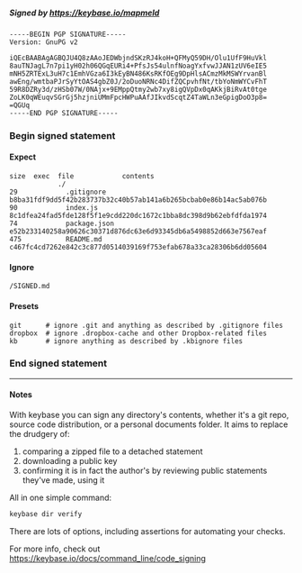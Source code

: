 ##### Signed by https://keybase.io/mapmeld
```
-----BEGIN PGP SIGNATURE-----
Version: GnuPG v2

iQEcBAABAgAGBQJU4Q8zAAoJEDWbjndSKzRJ4koH+QFMyQ59DH/Olu1UfF9HuVkl
8auTNJagL7n7pi1yH02h06QGqEURi4+PfsJs54ulnfNoagYxfvwJJAN1zUV6eIE5
mNH5ZRTExL3uH7c1EmhVGza6I3kEyBN486KsRKfOEg9DpHlsACmzMkMSWYrvanBl
awEng/wmtbaPJrSyYtOAS4gbZ0J/2oDuoNRNc4DifZQCpvhfNt/tbYoNmWYCvFhT
59R8DZRy3d/zHSb07W/0NAjx+9EMppQtmy2wb7xy8igQVpDx0qAKkjBiRvAt0tge
ZoLK0qWEuqvSGrGj5hzjniUMmFpcHWPuAAfJIkvdScqtZ4TaWLn3eGpigDoO3p8=
=QGUq
-----END PGP SIGNATURE-----

```

<!-- END SIGNATURES -->

### Begin signed statement 

#### Expect

```
size  exec  file            contents                                                        
            ./                                                                              
29            .gitignore    b8ba31fdf9dd5f42b283737b32c40b57ab141a6b265bcbab0e86b14ac5ab076b
90            index.js      8c1dfea24fad5fde128f5f1e9cdd220dc1672c1bba8dc398d9b62ebfdfda1974
74            package.json  e52b233140258a90626c30371d876dc63e6d93345db6a5498852d663e7567eaf
475           README.md     c467fc4cd7262e842c3c877d0514039169f753efab678a33ca28306b6dd05604
```

#### Ignore

```
/SIGNED.md
```

#### Presets

```
git      # ignore .git and anything as described by .gitignore files
dropbox  # ignore .dropbox-cache and other Dropbox-related files    
kb       # ignore anything as described by .kbignore files          
```

<!-- summarize version = 0.0.9 -->

### End signed statement

<hr>

#### Notes

With keybase you can sign any directory's contents, whether it's a git repo,
source code distribution, or a personal documents folder. It aims to replace the drudgery of:

  1. comparing a zipped file to a detached statement
  2. downloading a public key
  3. confirming it is in fact the author's by reviewing public statements they've made, using it

All in one simple command:

```bash
keybase dir verify
```

There are lots of options, including assertions for automating your checks.

For more info, check out https://keybase.io/docs/command_line/code_signing